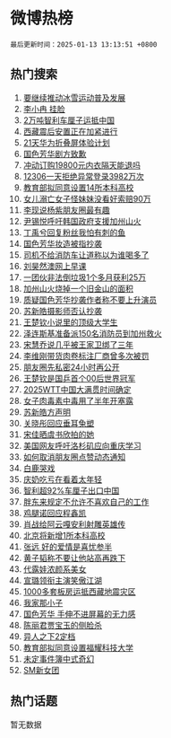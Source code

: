 # 微博热榜

`最后更新时间：2025-01-13 13:13:51 +0800`

## 热门搜索

1. [要继续推动冰雪运动普及发展](https://m.weibo.cn/search?containerid=100103type%3D1%26t%3D10%26q%3D%23%E8%A6%81%E7%BB%A7%E7%BB%AD%E6%8E%A8%E5%8A%A8%E5%86%B0%E9%9B%AA%E8%BF%90%E5%8A%A8%E6%99%AE%E5%8F%8A%E5%8F%91%E5%B1%95%23&stream_entry_id=51&isnewpage=1&extparam=seat%3D1%26cate%3D10103%26pos%3D0%26q%3D%2523%25E8%25A6%2581%25E7%25BB%25A7%25E7%25BB%25AD%25E6%258E%25A8%25E5%258A%25A8%25E5%2586%25B0%25E9%259B%25AA%25E8%25BF%2590%25E5%258A%25A8%25E6%2599%25AE%25E5%258F%258A%25E5%258F%2591%25E5%25B1%2595%2523%26filter_type%3Drealtimehot%26stream_entry_id%3D51%26c_type%3D51%26dgr%3D0%26display_time%3D1736745230%26pre_seqid%3D1736745230334063430114)
1. [李小冉 挂脸](https://m.weibo.cn/search?containerid=100103type%3D1%26t%3D10%26q%3D%E6%9D%8E%E5%B0%8F%E5%86%89+%E6%8C%82%E8%84%B8&stream_entry_id=31&isnewpage=1&extparam=seat%3D1%26lcate%3D5001%26filter_type%3Drealtimehot%26c_type%3D31%26dgr%3D0%26cate%3D5001%26band_rank%3D1%26pos%3D0%26stream_entry_id%3D31%26flag%3D1%26realpos%3D1%26q%3D%25E6%259D%258E%25E5%25B0%258F%25E5%2586%2589%2520%25E6%258C%2582%25E8%2584%25B8%26display_time%3D1736745230%26pre_seqid%3D1736745230334063430114)
1. [2万吨智利车厘子运抵中国](https://m.weibo.cn/search?containerid=100103type%3D1%26t%3D10%26q%3D%232%E4%B8%87%E5%90%A8%E6%99%BA%E5%88%A9%E8%BD%A6%E5%8E%98%E5%AD%90%E8%BF%90%E6%8A%B5%E4%B8%AD%E5%9B%BD%23&stream_entry_id=31&isnewpage=1&extparam=seat%3D1%26lcate%3D5001%26filter_type%3Drealtimehot%26c_type%3D31%26dgr%3D0%26cate%3D5001%26band_rank%3D2%26pos%3D1%26stream_entry_id%3D31%26flag%3D1%26realpos%3D2%26q%3D%25232%25E4%25B8%2587%25E5%2590%25A8%25E6%2599%25BA%25E5%2588%25A9%25E8%25BD%25A6%25E5%258E%2598%25E5%25AD%2590%25E8%25BF%2590%25E6%258A%25B5%25E4%25B8%25AD%25E5%259B%25BD%2523%26display_time%3D1736745230%26pre_seqid%3D1736745230334063430114)
1. [西藏震后安置正在加紧进行](https://m.weibo.cn/search?containerid=100103type%3D1%26t%3D10%26q%3D%23%E8%A5%BF%E8%97%8F%E9%9C%87%E5%90%8E%E5%AE%89%E7%BD%AE%E6%AD%A3%E5%9C%A8%E5%8A%A0%E7%B4%A7%E8%BF%9B%E8%A1%8C%23&stream_entry_id=31&isnewpage=1&extparam=seat%3D1%26lcate%3D5001%26filter_type%3Drealtimehot%26c_type%3D31%26dgr%3D0%26cate%3D5001%26band_rank%3D3%26pos%3D2%26stream_entry_id%3D31%26flag%3D0%26realpos%3D3%26q%3D%2523%25E8%25A5%25BF%25E8%2597%258F%25E9%259C%2587%25E5%2590%258E%25E5%25AE%2589%25E7%25BD%25AE%25E6%25AD%25A3%25E5%259C%25A8%25E5%258A%25A0%25E7%25B4%25A7%25E8%25BF%259B%25E8%25A1%258C%2523%26display_time%3D1736745230%26pre_seqid%3D1736745230334063430114)
1. [21天华为折叠屏体验计划](https://m.weibo.cn/search?containerid=100103type%3D1%26t%3D10%26q%3D%2321%E5%A4%A9%E5%8D%8E%E4%B8%BA%E6%8A%98%E5%8F%A0%E5%B1%8F%E4%BD%93%E9%AA%8C%E8%AE%A1%E5%88%92%23&stream_entry_id=31&isnewpage=1&extparam=seat%3D1%26lcate%3D5001%26filter_type%3Drealtimehot%26q%3D%252321%25E5%25A4%25A9%25E5%258D%258E%25E4%25B8%25BA%25E6%258A%2598%25E5%258F%25A0%25E5%25B1%258F%25E4%25BD%2593%25E9%25AA%258C%25E8%25AE%25A1%25E5%2588%2592%2523%26pos%3D3%26stream_entry_id%3D31%26adid%3D272336%26topic_ad%3D1%26c_type%3D31%26dgr%3D0%26band_rank%3D4%26is_ad_pos%3D1%26cate%3D5001%26display_time%3D1736745230%26pre_seqid%3D1736745230334063430114)
1. [国色芳华剧方致歉](https://m.weibo.cn/search?containerid=100103type%3D1%26t%3D10%26q%3D%23%E5%9B%BD%E8%89%B2%E8%8A%B3%E5%8D%8E%E5%89%A7%E6%96%B9%E8%87%B4%E6%AD%89%23&stream_entry_id=31&isnewpage=1&extparam=seat%3D1%26lcate%3D5001%26filter_type%3Drealtimehot%26c_type%3D31%26dgr%3D0%26cate%3D5001%26band_rank%3D4%26pos%3D4%26stream_entry_id%3D31%26flag%3D1%26realpos%3D4%26q%3D%2523%25E5%259B%25BD%25E8%2589%25B2%25E8%258A%25B3%25E5%258D%258E%25E5%2589%25A7%25E6%2596%25B9%25E8%2587%25B4%25E6%25AD%2589%2523%26display_time%3D1736745230%26pre_seqid%3D1736745230334063430114)
1. [冲动订购19800元内衣隔天能退吗](https://m.weibo.cn/search?containerid=100103type%3D1%26t%3D10%26q%3D%23%E5%86%B2%E5%8A%A8%E8%AE%A2%E8%B4%AD19800%E5%85%83%E5%86%85%E8%A1%A3%E9%9A%94%E5%A4%A9%E8%83%BD%E9%80%80%E5%90%97%23&stream_entry_id=31&isnewpage=1&extparam=seat%3D1%26lcate%3D5001%26filter_type%3Drealtimehot%26c_type%3D31%26dgr%3D0%26cate%3D5001%26band_rank%3D5%26pos%3D5%26stream_entry_id%3D31%26flag%3D1%26realpos%3D5%26q%3D%2523%25E5%2586%25B2%25E5%258A%25A8%25E8%25AE%25A2%25E8%25B4%25AD19800%25E5%2585%2583%25E5%2586%2585%25E8%25A1%25A3%25E9%259A%2594%25E5%25A4%25A9%25E8%2583%25BD%25E9%2580%2580%25E5%2590%2597%2523%26display_time%3D1736745230%26pre_seqid%3D1736745230334063430114)
1. [12306一天拒绝异常登录3982万次](https://m.weibo.cn/search?containerid=100103type%3D1%26t%3D10%26q%3D%2312306%E4%B8%80%E5%A4%A9%E6%8B%92%E7%BB%9D%E5%BC%82%E5%B8%B8%E7%99%BB%E5%BD%953982%E4%B8%87%E6%AC%A1%23&stream_entry_id=31&isnewpage=1&extparam=seat%3D1%26lcate%3D5001%26filter_type%3Drealtimehot%26c_type%3D31%26dgr%3D0%26cate%3D5001%26band_rank%3D6%26pos%3D6%26stream_entry_id%3D31%26flag%3D2%26realpos%3D6%26q%3D%252312306%25E4%25B8%2580%25E5%25A4%25A9%25E6%258B%2592%25E7%25BB%259D%25E5%25BC%2582%25E5%25B8%25B8%25E7%2599%25BB%25E5%25BD%25953982%25E4%25B8%2587%25E6%25AC%25A1%2523%26display_time%3D1736745230%26pre_seqid%3D1736745230334063430114)
1. [教育部拟同意设置14所本科高校](https://m.weibo.cn/search?containerid=100103type%3D1%26t%3D10%26q%3D%23%E6%95%99%E8%82%B2%E9%83%A8%E6%8B%9F%E5%90%8C%E6%84%8F%E8%AE%BE%E7%BD%AE14%E6%89%80%E6%9C%AC%E7%A7%91%E9%AB%98%E6%A0%A1%23&stream_entry_id=31&isnewpage=1&extparam=seat%3D1%26lcate%3D5001%26filter_type%3Drealtimehot%26c_type%3D31%26dgr%3D0%26cate%3D5001%26band_rank%3D7%26pos%3D7%26stream_entry_id%3D31%26flag%3D1%26realpos%3D7%26q%3D%2523%25E6%2595%2599%25E8%2582%25B2%25E9%2583%25A8%25E6%258B%259F%25E5%2590%258C%25E6%2584%258F%25E8%25AE%25BE%25E7%25BD%25AE14%25E6%2589%2580%25E6%259C%25AC%25E7%25A7%2591%25E9%25AB%2598%25E6%25A0%25A1%2523%26display_time%3D1736745230%26pre_seqid%3D1736745230334063430114)
1. [女儿溺亡女子怪妹妹没看好索赔90万](https://m.weibo.cn/search?containerid=100103type%3D1%26t%3D10%26q%3D%23%E5%A5%B3%E5%84%BF%E6%BA%BA%E4%BA%A1%E5%A5%B3%E5%AD%90%E6%80%AA%E5%A6%B9%E5%A6%B9%E6%B2%A1%E7%9C%8B%E5%A5%BD%E7%B4%A2%E8%B5%9490%E4%B8%87%23&stream_entry_id=31&isnewpage=1&extparam=seat%3D1%26lcate%3D5001%26filter_type%3Drealtimehot%26c_type%3D31%26dgr%3D0%26cate%3D5001%26band_rank%3D8%26pos%3D8%26stream_entry_id%3D31%26flag%3D2%26realpos%3D8%26q%3D%2523%25E5%25A5%25B3%25E5%2584%25BF%25E6%25BA%25BA%25E4%25BA%25A1%25E5%25A5%25B3%25E5%25AD%2590%25E6%2580%25AA%25E5%25A6%25B9%25E5%25A6%25B9%25E6%25B2%25A1%25E7%259C%258B%25E5%25A5%25BD%25E7%25B4%25A2%25E8%25B5%259490%25E4%25B8%2587%2523%26display_time%3D1736745230%26pre_seqid%3D1736745230334063430114)
1. [李现说杨紫朋友圈最有趣](https://m.weibo.cn/search?containerid=100103type%3D1%26t%3D10%26q%3D%23%E6%9D%8E%E7%8E%B0%E8%AF%B4%E6%9D%A8%E7%B4%AB%E6%9C%8B%E5%8F%8B%E5%9C%88%E6%9C%80%E6%9C%89%E8%B6%A3%23&stream_entry_id=31&isnewpage=1&extparam=seat%3D1%26lcate%3D5001%26filter_type%3Drealtimehot%26c_type%3D31%26dgr%3D0%26cate%3D5001%26band_rank%3D9%26pos%3D9%26stream_entry_id%3D31%26flag%3D1%26realpos%3D9%26q%3D%2523%25E6%259D%258E%25E7%258E%25B0%25E8%25AF%25B4%25E6%259D%25A8%25E7%25B4%25AB%25E6%259C%258B%25E5%258F%258B%25E5%259C%2588%25E6%259C%2580%25E6%259C%2589%25E8%25B6%25A3%2523%26display_time%3D1736745230%26pre_seqid%3D1736745230334063430114)
1. [尹锡悦呼吁韩国政府支援加州山火](https://m.weibo.cn/search?containerid=100103type%3D1%26t%3D10%26q%3D%23%E5%B0%B9%E9%94%A1%E6%82%A6%E5%91%BC%E5%90%81%E9%9F%A9%E5%9B%BD%E6%94%BF%E5%BA%9C%E6%94%AF%E6%8F%B4%E5%8A%A0%E5%B7%9E%E5%B1%B1%E7%81%AB%23&stream_entry_id=31&isnewpage=1&extparam=seat%3D1%26lcate%3D5001%26filter_type%3Drealtimehot%26c_type%3D31%26dgr%3D0%26cate%3D5001%26band_rank%3D10%26pos%3D10%26stream_entry_id%3D31%26flag%3D1%26realpos%3D10%26q%3D%2523%25E5%25B0%25B9%25E9%2594%25A1%25E6%2582%25A6%25E5%2591%25BC%25E5%2590%2581%25E9%259F%25A9%25E5%259B%25BD%25E6%2594%25BF%25E5%25BA%259C%25E6%2594%25AF%25E6%258F%25B4%25E5%258A%25A0%25E5%25B7%259E%25E5%25B1%25B1%25E7%2581%25AB%2523%26display_time%3D1736745230%26pre_seqid%3D1736745230334063430114)
1. [丁禹兮回复粉丝我怕有刺的鱼](https://m.weibo.cn/search?containerid=100103type%3D1%26t%3D10%26q%3D%23%E4%B8%81%E7%A6%B9%E5%85%AE%E5%9B%9E%E5%A4%8D%E7%B2%89%E4%B8%9D%E6%88%91%E6%80%95%E6%9C%89%E5%88%BA%E7%9A%84%E9%B1%BC%23&stream_entry_id=31&isnewpage=1&extparam=seat%3D1%26lcate%3D5001%26filter_type%3Drealtimehot%26c_type%3D31%26dgr%3D0%26cate%3D5001%26band_rank%3D11%26pos%3D11%26stream_entry_id%3D31%26flag%3D1%26realpos%3D11%26q%3D%2523%25E4%25B8%2581%25E7%25A6%25B9%25E5%2585%25AE%25E5%259B%259E%25E5%25A4%258D%25E7%25B2%2589%25E4%25B8%259D%25E6%2588%2591%25E6%2580%2595%25E6%259C%2589%25E5%2588%25BA%25E7%259A%2584%25E9%25B1%25BC%2523%26display_time%3D1736745230%26pre_seqid%3D1736745230334063430114)
1. [国色芳华妆造被指抄袭](https://m.weibo.cn/search?containerid=100103type%3D1%26t%3D10%26q%3D%23%E5%9B%BD%E8%89%B2%E8%8A%B3%E5%8D%8E%E5%A6%86%E9%80%A0%E8%A2%AB%E6%8C%87%E6%8A%84%E8%A2%AD%23&stream_entry_id=31&isnewpage=1&extparam=seat%3D1%26lcate%3D5001%26filter_type%3Drealtimehot%26c_type%3D31%26dgr%3D0%26cate%3D5001%26band_rank%3D12%26pos%3D12%26stream_entry_id%3D31%26flag%3D0%26realpos%3D12%26q%3D%2523%25E5%259B%25BD%25E8%2589%25B2%25E8%258A%25B3%25E5%258D%258E%25E5%25A6%2586%25E9%2580%25A0%25E8%25A2%25AB%25E6%258C%2587%25E6%258A%2584%25E8%25A2%25AD%2523%26display_time%3D1736745230%26pre_seqid%3D1736745230334063430114)
1. [司机不给消防车让道称以为谁喝多了](https://m.weibo.cn/search?containerid=100103type%3D1%26t%3D10%26q%3D%23%E5%8F%B8%E6%9C%BA%E4%B8%8D%E7%BB%99%E6%B6%88%E9%98%B2%E8%BD%A6%E8%AE%A9%E9%81%93%E7%A7%B0%E4%BB%A5%E4%B8%BA%E8%B0%81%E5%96%9D%E5%A4%9A%E4%BA%86%23&stream_entry_id=31&isnewpage=1&extparam=seat%3D1%26lcate%3D5001%26filter_type%3Drealtimehot%26c_type%3D31%26dgr%3D0%26cate%3D5001%26band_rank%3D13%26pos%3D13%26stream_entry_id%3D31%26flag%3D1%26realpos%3D13%26q%3D%2523%25E5%258F%25B8%25E6%259C%25BA%25E4%25B8%258D%25E7%25BB%2599%25E6%25B6%2588%25E9%2598%25B2%25E8%25BD%25A6%25E8%25AE%25A9%25E9%2581%2593%25E7%25A7%25B0%25E4%25BB%25A5%25E4%25B8%25BA%25E8%25B0%2581%25E5%2596%259D%25E5%25A4%259A%25E4%25BA%2586%2523%26display_time%3D1736745230%26pre_seqid%3D1736745230334063430114)
1. [刘昊然澳网上早课](https://m.weibo.cn/search?containerid=100103type%3D1%26t%3D10%26q%3D%23%E5%88%98%E6%98%8A%E7%84%B6%E6%BE%B3%E7%BD%91%E4%B8%8A%E6%97%A9%E8%AF%BE%23&stream_entry_id=31&isnewpage=1&extparam=seat%3D1%26lcate%3D5001%26filter_type%3Drealtimehot%26c_type%3D31%26dgr%3D0%26cate%3D5001%26band_rank%3D14%26pos%3D14%26stream_entry_id%3D31%26flag%3D1%26realpos%3D14%26q%3D%2523%25E5%2588%2598%25E6%2598%258A%25E7%2584%25B6%25E6%25BE%25B3%25E7%25BD%2591%25E4%25B8%258A%25E6%2597%25A9%25E8%25AF%25BE%2523%26display_time%3D1736745230%26pre_seqid%3D1736745230334063430114)
1. [一团伙非法倒垃圾1个多月获利25万](https://m.weibo.cn/search?containerid=100103type%3D1%26t%3D10%26q%3D%23%E4%B8%80%E5%9B%A2%E4%BC%99%E9%9D%9E%E6%B3%95%E5%80%92%E5%9E%83%E5%9C%BE1%E4%B8%AA%E5%A4%9A%E6%9C%88%E8%8E%B7%E5%88%A925%E4%B8%87%23&stream_entry_id=31&isnewpage=1&extparam=seat%3D1%26lcate%3D5001%26filter_type%3Drealtimehot%26c_type%3D31%26dgr%3D0%26cate%3D5001%26band_rank%3D15%26pos%3D15%26stream_entry_id%3D31%26flag%3D1%26realpos%3D15%26q%3D%2523%25E4%25B8%2580%25E5%259B%25A2%25E4%25BC%2599%25E9%259D%259E%25E6%25B3%2595%25E5%2580%2592%25E5%259E%2583%25E5%259C%25BE1%25E4%25B8%25AA%25E5%25A4%259A%25E6%259C%2588%25E8%258E%25B7%25E5%2588%25A925%25E4%25B8%2587%2523%26display_time%3D1736745230%26pre_seqid%3D1736745230334063430114)
1. [加州山火烧掉一个旧金山的面积](https://m.weibo.cn/search?containerid=100103type%3D1%26t%3D10%26q%3D%23%E5%8A%A0%E5%B7%9E%E5%B1%B1%E7%81%AB%E7%83%A7%E6%8E%89%E4%B8%80%E4%B8%AA%E6%97%A7%E9%87%91%E5%B1%B1%E7%9A%84%E9%9D%A2%E7%A7%AF%23&stream_entry_id=31&isnewpage=1&extparam=seat%3D1%26lcate%3D5001%26filter_type%3Drealtimehot%26c_type%3D31%26dgr%3D0%26cate%3D5001%26band_rank%3D16%26pos%3D16%26stream_entry_id%3D31%26flag%3D0%26realpos%3D16%26q%3D%2523%25E5%258A%25A0%25E5%25B7%259E%25E5%25B1%25B1%25E7%2581%25AB%25E7%2583%25A7%25E6%258E%2589%25E4%25B8%2580%25E4%25B8%25AA%25E6%2597%25A7%25E9%2587%2591%25E5%25B1%25B1%25E7%259A%2584%25E9%259D%25A2%25E7%25A7%25AF%2523%26display_time%3D1736745230%26pre_seqid%3D1736745230334063430114)
1. [质疑国色芳华抄袭作者称不要上升演员](https://m.weibo.cn/search?containerid=100103type%3D1%26t%3D10%26q%3D%23%E8%B4%A8%E7%96%91%E5%9B%BD%E8%89%B2%E8%8A%B3%E5%8D%8E%E6%8A%84%E8%A2%AD%E4%BD%9C%E8%80%85%E7%A7%B0%E4%B8%8D%E8%A6%81%E4%B8%8A%E5%8D%87%E6%BC%94%E5%91%98%23&stream_entry_id=31&isnewpage=1&extparam=seat%3D1%26lcate%3D5001%26filter_type%3Drealtimehot%26c_type%3D31%26dgr%3D0%26cate%3D5001%26band_rank%3D17%26pos%3D17%26stream_entry_id%3D31%26flag%3D1%26realpos%3D17%26q%3D%2523%25E8%25B4%25A8%25E7%2596%2591%25E5%259B%25BD%25E8%2589%25B2%25E8%258A%25B3%25E5%258D%258E%25E6%258A%2584%25E8%25A2%25AD%25E4%25BD%259C%25E8%2580%2585%25E7%25A7%25B0%25E4%25B8%258D%25E8%25A6%2581%25E4%25B8%258A%25E5%258D%2587%25E6%25BC%2594%25E5%2591%2598%2523%26display_time%3D1736745230%26pre_seqid%3D1736745230334063430114)
1. [苏新皓摄影师否认抄袭](https://m.weibo.cn/search?containerid=100103type%3D1%26t%3D10%26q%3D%23%E8%8B%8F%E6%96%B0%E7%9A%93%E6%91%84%E5%BD%B1%E5%B8%88%E5%90%A6%E8%AE%A4%E6%8A%84%E8%A2%AD%23&stream_entry_id=31&isnewpage=1&extparam=seat%3D1%26lcate%3D5001%26filter_type%3Drealtimehot%26c_type%3D31%26dgr%3D0%26cate%3D5001%26band_rank%3D18%26pos%3D18%26stream_entry_id%3D31%26flag%3D1%26realpos%3D18%26q%3D%2523%25E8%258B%258F%25E6%2596%25B0%25E7%259A%2593%25E6%2591%2584%25E5%25BD%25B1%25E5%25B8%2588%25E5%2590%25A6%25E8%25AE%25A4%25E6%258A%2584%25E8%25A2%25AD%2523%26display_time%3D1736745230%26pre_seqid%3D1736745230334063430114)
1. [王楚钦小说里的顶级大学生](https://m.weibo.cn/search?containerid=100103type%3D1%26t%3D10%26q%3D%23%E7%8E%8B%E6%A5%9A%E9%92%A6%E5%B0%8F%E8%AF%B4%E9%87%8C%E7%9A%84%E9%A1%B6%E7%BA%A7%E5%A4%A7%E5%AD%A6%E7%94%9F%23&stream_entry_id=31&isnewpage=1&extparam=seat%3D1%26lcate%3D5001%26filter_type%3Drealtimehot%26c_type%3D31%26dgr%3D0%26cate%3D5001%26band_rank%3D19%26pos%3D19%26stream_entry_id%3D31%26flag%3D1%26realpos%3D19%26q%3D%2523%25E7%258E%258B%25E6%25A5%259A%25E9%2592%25A6%25E5%25B0%258F%25E8%25AF%25B4%25E9%2587%258C%25E7%259A%2584%25E9%25A1%25B6%25E7%25BA%25A7%25E5%25A4%25A7%25E5%25AD%25A6%25E7%2594%259F%2523%26display_time%3D1736745230%26pre_seqid%3D1736745230334063430114)
1. [泽连斯基准备派150名消防员到加州救火](https://m.weibo.cn/search?containerid=100103type%3D1%26t%3D10%26q%3D%23%E6%B3%BD%E8%BF%9E%E6%96%AF%E5%9F%BA%E5%87%86%E5%A4%87%E6%B4%BE150%E5%90%8D%E6%B6%88%E9%98%B2%E5%91%98%E5%88%B0%E5%8A%A0%E5%B7%9E%E6%95%91%E7%81%AB%23&stream_entry_id=31&isnewpage=1&extparam=seat%3D1%26lcate%3D5001%26filter_type%3Drealtimehot%26c_type%3D31%26dgr%3D0%26cate%3D5001%26band_rank%3D20%26pos%3D20%26stream_entry_id%3D31%26flag%3D1%26realpos%3D20%26q%3D%2523%25E6%25B3%25BD%25E8%25BF%259E%25E6%2596%25AF%25E5%259F%25BA%25E5%2587%2586%25E5%25A4%2587%25E6%25B4%25BE150%25E5%2590%258D%25E6%25B6%2588%25E9%2598%25B2%25E5%2591%2598%25E5%2588%25B0%25E5%258A%25A0%25E5%25B7%259E%25E6%2595%2591%25E7%2581%25AB%2523%26display_time%3D1736745230%26pre_seqid%3D1736745230334063430114)
1. [宋慧乔说几乎被王家卫绑了三年](https://m.weibo.cn/search?containerid=100103type%3D1%26t%3D10%26q%3D%23%E5%AE%8B%E6%85%A7%E4%B9%94%E8%AF%B4%E5%87%A0%E4%B9%8E%E8%A2%AB%E7%8E%8B%E5%AE%B6%E5%8D%AB%E7%BB%91%E4%BA%86%E4%B8%89%E5%B9%B4%23&stream_entry_id=31&isnewpage=1&extparam=seat%3D1%26lcate%3D5001%26filter_type%3Drealtimehot%26c_type%3D31%26dgr%3D0%26cate%3D5001%26band_rank%3D21%26pos%3D21%26stream_entry_id%3D31%26flag%3D2%26realpos%3D21%26q%3D%2523%25E5%25AE%258B%25E6%2585%25A7%25E4%25B9%2594%25E8%25AF%25B4%25E5%2587%25A0%25E4%25B9%258E%25E8%25A2%25AB%25E7%258E%258B%25E5%25AE%25B6%25E5%258D%25AB%25E7%25BB%2591%25E4%25BA%2586%25E4%25B8%2589%25E5%25B9%25B4%2523%26display_time%3D1736745230%26pre_seqid%3D1736745230334063430114)
1. [李维刚带货肉卷标注厂商曾多次被罚](https://m.weibo.cn/search?containerid=100103type%3D1%26t%3D10%26q%3D%23%E6%9D%8E%E7%BB%B4%E5%88%9A%E5%B8%A6%E8%B4%A7%E8%82%89%E5%8D%B7%E6%A0%87%E6%B3%A8%E5%8E%82%E5%95%86%E6%9B%BE%E5%A4%9A%E6%AC%A1%E8%A2%AB%E7%BD%9A%23&stream_entry_id=31&isnewpage=1&extparam=seat%3D1%26lcate%3D5001%26filter_type%3Drealtimehot%26c_type%3D31%26dgr%3D0%26cate%3D5001%26band_rank%3D22%26pos%3D22%26stream_entry_id%3D31%26flag%3D1%26realpos%3D22%26q%3D%2523%25E6%259D%258E%25E7%25BB%25B4%25E5%2588%259A%25E5%25B8%25A6%25E8%25B4%25A7%25E8%2582%2589%25E5%258D%25B7%25E6%25A0%2587%25E6%25B3%25A8%25E5%258E%2582%25E5%2595%2586%25E6%259B%25BE%25E5%25A4%259A%25E6%25AC%25A1%25E8%25A2%25AB%25E7%25BD%259A%2523%26display_time%3D1736745230%26pre_seqid%3D1736745230334063430114)
1. [朋友圈先私密24小时再公开](https://m.weibo.cn/search?containerid=100103type%3D1%26t%3D10%26q%3D%23%E6%9C%8B%E5%8F%8B%E5%9C%88%E5%85%88%E7%A7%81%E5%AF%8624%E5%B0%8F%E6%97%B6%E5%86%8D%E5%85%AC%E5%BC%80%23&stream_entry_id=31&isnewpage=1&extparam=seat%3D1%26lcate%3D5001%26filter_type%3Drealtimehot%26c_type%3D31%26dgr%3D0%26cate%3D5001%26band_rank%3D23%26pos%3D23%26stream_entry_id%3D31%26flag%3D2%26realpos%3D23%26q%3D%2523%25E6%259C%258B%25E5%258F%258B%25E5%259C%2588%25E5%2585%2588%25E7%25A7%2581%25E5%25AF%258624%25E5%25B0%258F%25E6%2597%25B6%25E5%2586%258D%25E5%2585%25AC%25E5%25BC%2580%2523%26display_time%3D1736745230%26pre_seqid%3D1736745230334063430114)
1. [王楚钦是国乒首个00后世界冠军](https://m.weibo.cn/search?containerid=100103type%3D1%26t%3D10%26q%3D%23%E7%8E%8B%E6%A5%9A%E9%92%A6%E6%98%AF%E5%9B%BD%E4%B9%92%E9%A6%96%E4%B8%AA00%E5%90%8E%E4%B8%96%E7%95%8C%E5%86%A0%E5%86%9B%23&stream_entry_id=31&isnewpage=1&extparam=seat%3D1%26lcate%3D5001%26filter_type%3Drealtimehot%26c_type%3D31%26dgr%3D0%26cate%3D5001%26band_rank%3D24%26pos%3D24%26stream_entry_id%3D31%26flag%3D0%26realpos%3D24%26q%3D%2523%25E7%258E%258B%25E6%25A5%259A%25E9%2592%25A6%25E6%2598%25AF%25E5%259B%25BD%25E4%25B9%2592%25E9%25A6%2596%25E4%25B8%25AA00%25E5%2590%258E%25E4%25B8%2596%25E7%2595%258C%25E5%2586%25A0%25E5%2586%259B%2523%26display_time%3D1736745230%26pre_seqid%3D1736745230334063430114)
1. [2025WTT中国大满贯时间确定](https://m.weibo.cn/search?containerid=100103type%3D1%26t%3D10%26q%3D%232025WTT%E4%B8%AD%E5%9B%BD%E5%A4%A7%E6%BB%A1%E8%B4%AF%E6%97%B6%E9%97%B4%E7%A1%AE%E5%AE%9A%23&stream_entry_id=31&isnewpage=1&extparam=seat%3D1%26lcate%3D5001%26filter_type%3Drealtimehot%26c_type%3D31%26dgr%3D0%26cate%3D5001%26band_rank%3D25%26pos%3D25%26stream_entry_id%3D31%26flag%3D0%26realpos%3D25%26q%3D%25232025WTT%25E4%25B8%25AD%25E5%259B%25BD%25E5%25A4%25A7%25E6%25BB%25A1%25E8%25B4%25AF%25E6%2597%25B6%25E9%2597%25B4%25E7%25A1%25AE%25E5%25AE%259A%2523%26display_time%3D1736745230%26pre_seqid%3D1736745230334063430114)
1. [女子肉毒素中毒用了半年开塞露](https://m.weibo.cn/search?containerid=100103type%3D1%26t%3D10%26q%3D%23%E5%A5%B3%E5%AD%90%E8%82%89%E6%AF%92%E7%B4%A0%E4%B8%AD%E6%AF%92%E7%94%A8%E4%BA%86%E5%8D%8A%E5%B9%B4%E5%BC%80%E5%A1%9E%E9%9C%B2%23&stream_entry_id=31&isnewpage=1&extparam=seat%3D1%26lcate%3D5001%26filter_type%3Drealtimehot%26c_type%3D31%26dgr%3D0%26cate%3D5001%26band_rank%3D26%26pos%3D26%26stream_entry_id%3D31%26flag%3D0%26realpos%3D26%26q%3D%2523%25E5%25A5%25B3%25E5%25AD%2590%25E8%2582%2589%25E6%25AF%2592%25E7%25B4%25A0%25E4%25B8%25AD%25E6%25AF%2592%25E7%2594%25A8%25E4%25BA%2586%25E5%258D%258A%25E5%25B9%25B4%25E5%25BC%2580%25E5%25A1%259E%25E9%259C%25B2%2523%26display_time%3D1736745230%26pre_seqid%3D1736745230334063430114)
1. [苏新皓方声明](https://m.weibo.cn/search?containerid=100103type%3D1%26t%3D10%26q%3D%23%E8%8B%8F%E6%96%B0%E7%9A%93%E6%96%B9%E5%A3%B0%E6%98%8E%23&stream_entry_id=31&isnewpage=1&extparam=seat%3D1%26lcate%3D5001%26filter_type%3Drealtimehot%26c_type%3D31%26dgr%3D0%26cate%3D5001%26band_rank%3D27%26pos%3D27%26stream_entry_id%3D31%26flag%3D0%26realpos%3D27%26q%3D%2523%25E8%258B%258F%25E6%2596%25B0%25E7%259A%2593%25E6%2596%25B9%25E5%25A3%25B0%25E6%2598%258E%2523%26display_time%3D1736745230%26pre_seqid%3D1736745230334063430114)
1. [关晓彤回应垂耳兔塑](https://m.weibo.cn/search?containerid=100103type%3D1%26t%3D10%26q%3D%23%E5%85%B3%E6%99%93%E5%BD%A4%E5%9B%9E%E5%BA%94%E5%9E%82%E8%80%B3%E5%85%94%E5%A1%91%23&stream_entry_id=31&isnewpage=1&extparam=seat%3D1%26lcate%3D5001%26filter_type%3Drealtimehot%26c_type%3D31%26dgr%3D0%26cate%3D5001%26band_rank%3D28%26pos%3D28%26stream_entry_id%3D31%26flag%3D1%26realpos%3D28%26q%3D%2523%25E5%2585%25B3%25E6%2599%2593%25E5%25BD%25A4%25E5%259B%259E%25E5%25BA%2594%25E5%259E%2582%25E8%2580%25B3%25E5%2585%2594%25E5%25A1%2591%2523%26display_time%3D1736745230%26pre_seqid%3D1736745230334063430114)
1. [宋佳晒虞书欣拍的她](https://m.weibo.cn/search?containerid=100103type%3D1%26t%3D10%26q%3D%23%E5%AE%8B%E4%BD%B3%E6%99%92%E8%99%9E%E4%B9%A6%E6%AC%A3%E6%8B%8D%E7%9A%84%E5%A5%B9%23&stream_entry_id=31&isnewpage=1&extparam=seat%3D1%26lcate%3D5001%26filter_type%3Drealtimehot%26c_type%3D31%26dgr%3D0%26cate%3D5001%26band_rank%3D29%26pos%3D29%26stream_entry_id%3D31%26flag%3D0%26realpos%3D29%26q%3D%2523%25E5%25AE%258B%25E4%25BD%25B3%25E6%2599%2592%25E8%2599%259E%25E4%25B9%25A6%25E6%25AC%25A3%25E6%258B%258D%25E7%259A%2584%25E5%25A5%25B9%2523%26display_time%3D1736745230%26pre_seqid%3D1736745230334063430114)
1. [美国网友呼吁洛杉矶应向重庆学习](https://m.weibo.cn/search?containerid=100103type%3D1%26t%3D10%26q%3D%23%E7%BE%8E%E5%9B%BD%E7%BD%91%E5%8F%8B%E5%91%BC%E5%90%81%E6%B4%9B%E6%9D%89%E7%9F%B6%E5%BA%94%E5%90%91%E9%87%8D%E5%BA%86%E5%AD%A6%E4%B9%A0%23&stream_entry_id=31&isnewpage=1&extparam=seat%3D1%26lcate%3D5001%26filter_type%3Drealtimehot%26c_type%3D31%26dgr%3D0%26cate%3D5001%26band_rank%3D30%26pos%3D30%26stream_entry_id%3D31%26flag%3D1%26realpos%3D30%26q%3D%2523%25E7%25BE%258E%25E5%259B%25BD%25E7%25BD%2591%25E5%258F%258B%25E5%2591%25BC%25E5%2590%2581%25E6%25B4%259B%25E6%259D%2589%25E7%259F%25B6%25E5%25BA%2594%25E5%2590%2591%25E9%2587%258D%25E5%25BA%2586%25E5%25AD%25A6%25E4%25B9%25A0%2523%26display_time%3D1736745230%26pre_seqid%3D1736745230334063430114)
1. [如何取消朋友圈点赞动态通知](https://m.weibo.cn/search?containerid=100103type%3D1%26t%3D10%26q%3D%23%E5%A6%82%E4%BD%95%E5%8F%96%E6%B6%88%E6%9C%8B%E5%8F%8B%E5%9C%88%E7%82%B9%E8%B5%9E%E5%8A%A8%E6%80%81%E9%80%9A%E7%9F%A5%23&stream_entry_id=31&isnewpage=1&extparam=seat%3D1%26lcate%3D5001%26filter_type%3Drealtimehot%26c_type%3D31%26dgr%3D0%26cate%3D5001%26band_rank%3D31%26pos%3D31%26stream_entry_id%3D31%26flag%3D0%26realpos%3D31%26q%3D%2523%25E5%25A6%2582%25E4%25BD%2595%25E5%258F%2596%25E6%25B6%2588%25E6%259C%258B%25E5%258F%258B%25E5%259C%2588%25E7%2582%25B9%25E8%25B5%259E%25E5%258A%25A8%25E6%2580%2581%25E9%2580%259A%25E7%259F%25A5%2523%26display_time%3D1736745230%26pre_seqid%3D1736745230334063430114)
1. [白鹿哭戏](https://m.weibo.cn/search?containerid=100103type%3D1%26t%3D10%26q%3D%E7%99%BD%E9%B9%BF%E5%93%AD%E6%88%8F&stream_entry_id=31&isnewpage=1&extparam=seat%3D1%26lcate%3D5001%26filter_type%3Drealtimehot%26c_type%3D31%26dgr%3D0%26cate%3D5001%26band_rank%3D32%26pos%3D32%26stream_entry_id%3D31%26flag%3D1%26realpos%3D32%26q%3D%25E7%2599%25BD%25E9%25B9%25BF%25E5%2593%25AD%25E6%2588%258F%26display_time%3D1736745230%26pre_seqid%3D1736745230334063430114)
1. [庆奶吃亏在看着太年轻](https://m.weibo.cn/search?containerid=100103type%3D1%26t%3D10%26q%3D%E5%BA%86%E5%A5%B6%E5%90%83%E4%BA%8F%E5%9C%A8%E7%9C%8B%E7%9D%80%E5%A4%AA%E5%B9%B4%E8%BD%BB&stream_entry_id=31&isnewpage=1&extparam=seat%3D1%26lcate%3D5001%26filter_type%3Drealtimehot%26c_type%3D31%26dgr%3D0%26cate%3D5001%26band_rank%3D33%26pos%3D33%26stream_entry_id%3D31%26flag%3D1%26realpos%3D33%26q%3D%25E5%25BA%2586%25E5%25A5%25B6%25E5%2590%2583%25E4%25BA%258F%25E5%259C%25A8%25E7%259C%258B%25E7%259D%2580%25E5%25A4%25AA%25E5%25B9%25B4%25E8%25BD%25BB%26display_time%3D1736745230%26pre_seqid%3D1736745230334063430114)
1. [智利超92%车厘子出口中国](https://m.weibo.cn/search?containerid=100103type%3D1%26t%3D10%26q%3D%23%E6%99%BA%E5%88%A9%E8%B6%8592%25%E8%BD%A6%E5%8E%98%E5%AD%90%E5%87%BA%E5%8F%A3%E4%B8%AD%E5%9B%BD%23&stream_entry_id=31&isnewpage=1&extparam=seat%3D1%26lcate%3D5001%26filter_type%3Drealtimehot%26c_type%3D31%26dgr%3D0%26cate%3D5001%26band_rank%3D34%26pos%3D34%26stream_entry_id%3D31%26flag%3D1%26realpos%3D34%26q%3D%2523%25E6%2599%25BA%25E5%2588%25A9%25E8%25B6%258592%2525%25E8%25BD%25A6%25E5%258E%2598%25E5%25AD%2590%25E5%2587%25BA%25E5%258F%25A3%25E4%25B8%25AD%25E5%259B%25BD%2523%26display_time%3D1736745230%26pre_seqid%3D1736745230334063430114)
1. [胖东来规定不允许不喜欢自己的工作](https://m.weibo.cn/search?containerid=100103type%3D1%26t%3D10%26q%3D%23%E8%83%96%E4%B8%9C%E6%9D%A5%E8%A7%84%E5%AE%9A%E4%B8%8D%E5%85%81%E8%AE%B8%E4%B8%8D%E5%96%9C%E6%AC%A2%E8%87%AA%E5%B7%B1%E7%9A%84%E5%B7%A5%E4%BD%9C%23&stream_entry_id=31&isnewpage=1&extparam=seat%3D1%26lcate%3D5001%26filter_type%3Drealtimehot%26c_type%3D31%26dgr%3D0%26cate%3D5001%26band_rank%3D35%26pos%3D35%26stream_entry_id%3D31%26flag%3D1%26realpos%3D35%26q%3D%2523%25E8%2583%2596%25E4%25B8%259C%25E6%259D%25A5%25E8%25A7%2584%25E5%25AE%259A%25E4%25B8%258D%25E5%2585%2581%25E8%25AE%25B8%25E4%25B8%258D%25E5%2596%259C%25E6%25AC%25A2%25E8%2587%25AA%25E5%25B7%25B1%25E7%259A%2584%25E5%25B7%25A5%25E4%25BD%259C%2523%26display_time%3D1736745230%26pre_seqid%3D1736745230334063430114)
1. [鸡腿诺回应程鑫凯](https://m.weibo.cn/search?containerid=100103type%3D1%26t%3D10%26q%3D%23%E9%B8%A1%E8%85%BF%E8%AF%BA%E5%9B%9E%E5%BA%94%E7%A8%8B%E9%91%AB%E5%87%AF%23&stream_entry_id=31&isnewpage=1&extparam=seat%3D1%26lcate%3D5001%26filter_type%3Drealtimehot%26c_type%3D31%26dgr%3D0%26cate%3D5001%26band_rank%3D36%26pos%3D36%26stream_entry_id%3D31%26flag%3D0%26realpos%3D36%26q%3D%2523%25E9%25B8%25A1%25E8%2585%25BF%25E8%25AF%25BA%25E5%259B%259E%25E5%25BA%2594%25E7%25A8%258B%25E9%2591%25AB%25E5%2587%25AF%2523%26display_time%3D1736745230%26pre_seqid%3D1736745230334063430114)
1. [肖战给阿云嘎安利射雕英雄传](https://m.weibo.cn/search?containerid=100103type%3D1%26t%3D10%26q%3D%23%E8%82%96%E6%88%98%E7%BB%99%E9%98%BF%E4%BA%91%E5%98%8E%E5%AE%89%E5%88%A9%E5%B0%84%E9%9B%95%E8%8B%B1%E9%9B%84%E4%BC%A0%23&stream_entry_id=31&isnewpage=1&extparam=seat%3D1%26lcate%3D5001%26filter_type%3Drealtimehot%26c_type%3D31%26dgr%3D0%26cate%3D5001%26band_rank%3D37%26pos%3D37%26stream_entry_id%3D31%26flag%3D0%26realpos%3D37%26q%3D%2523%25E8%2582%2596%25E6%2588%2598%25E7%25BB%2599%25E9%2598%25BF%25E4%25BA%2591%25E5%2598%258E%25E5%25AE%2589%25E5%2588%25A9%25E5%25B0%2584%25E9%259B%2595%25E8%258B%25B1%25E9%259B%2584%25E4%25BC%25A0%2523%26display_time%3D1736745230%26pre_seqid%3D1736745230334063430114)
1. [北京将新增1所本科高校](https://m.weibo.cn/search?containerid=100103type%3D1%26t%3D10%26q%3D%23%E5%8C%97%E4%BA%AC%E5%B0%86%E6%96%B0%E5%A2%9E1%E6%89%80%E6%9C%AC%E7%A7%91%E9%AB%98%E6%A0%A1%23&stream_entry_id=31&isnewpage=1&extparam=seat%3D1%26lcate%3D5001%26filter_type%3Drealtimehot%26c_type%3D31%26dgr%3D0%26cate%3D5001%26band_rank%3D38%26pos%3D38%26stream_entry_id%3D31%26flag%3D1%26realpos%3D38%26q%3D%2523%25E5%258C%2597%25E4%25BA%25AC%25E5%25B0%2586%25E6%2596%25B0%25E5%25A2%259E1%25E6%2589%2580%25E6%259C%25AC%25E7%25A7%2591%25E9%25AB%2598%25E6%25A0%25A1%2523%26display_time%3D1736745230%26pre_seqid%3D1736745230334063430114)
1. [张远 好的爱情是喜忧参半](https://m.weibo.cn/search?containerid=100103type%3D1%26t%3D10%26q%3D%E5%BC%A0%E8%BF%9C+%E5%A5%BD%E7%9A%84%E7%88%B1%E6%83%85%E6%98%AF%E5%96%9C%E5%BF%A7%E5%8F%82%E5%8D%8A&stream_entry_id=31&isnewpage=1&extparam=seat%3D1%26lcate%3D5001%26filter_type%3Drealtimehot%26c_type%3D31%26dgr%3D0%26cate%3D5001%26band_rank%3D39%26pos%3D39%26stream_entry_id%3D31%26flag%3D1%26realpos%3D39%26q%3D%25E5%25BC%25A0%25E8%25BF%259C%2520%25E5%25A5%25BD%25E7%259A%2584%25E7%2588%25B1%25E6%2583%2585%25E6%2598%25AF%25E5%2596%259C%25E5%25BF%25A7%25E5%258F%2582%25E5%258D%258A%26display_time%3D1736745230%26pre_seqid%3D1736745230334063430114)
1. [黄子韬称不要让他站高再跌下](https://m.weibo.cn/search?containerid=100103type%3D1%26t%3D10%26q%3D%23%E9%BB%84%E5%AD%90%E9%9F%AC%E7%A7%B0%E4%B8%8D%E8%A6%81%E8%AE%A9%E4%BB%96%E7%AB%99%E9%AB%98%E5%86%8D%E8%B7%8C%E4%B8%8B%23&stream_entry_id=31&isnewpage=1&extparam=seat%3D1%26lcate%3D5001%26filter_type%3Drealtimehot%26c_type%3D31%26dgr%3D0%26cate%3D5001%26band_rank%3D40%26pos%3D40%26stream_entry_id%3D31%26flag%3D0%26realpos%3D40%26q%3D%2523%25E9%25BB%2584%25E5%25AD%2590%25E9%259F%25AC%25E7%25A7%25B0%25E4%25B8%258D%25E8%25A6%2581%25E8%25AE%25A9%25E4%25BB%2596%25E7%25AB%2599%25E9%25AB%2598%25E5%2586%258D%25E8%25B7%258C%25E4%25B8%258B%2523%26display_time%3D1736745230%26pre_seqid%3D1736745230334063430114)
1. [代露娃浓颜系美女](https://m.weibo.cn/search?containerid=100103type%3D1%26t%3D10%26q%3D%23%E4%BB%A3%E9%9C%B2%E5%A8%83%E6%B5%93%E9%A2%9C%E7%B3%BB%E7%BE%8E%E5%A5%B3%23&stream_entry_id=31&isnewpage=1&extparam=seat%3D1%26lcate%3D5001%26filter_type%3Drealtimehot%26c_type%3D31%26dgr%3D0%26cate%3D5001%26band_rank%3D41%26pos%3D41%26stream_entry_id%3D31%26flag%3D1%26realpos%3D41%26q%3D%2523%25E4%25BB%25A3%25E9%259C%25B2%25E5%25A8%2583%25E6%25B5%2593%25E9%25A2%259C%25E7%25B3%25BB%25E7%25BE%258E%25E5%25A5%25B3%2523%26display_time%3D1736745230%26pre_seqid%3D1736745230334063430114)
1. [宣璐领衔主演笑傲江湖](https://m.weibo.cn/search?containerid=100103type%3D1%26t%3D10%26q%3D%23%E5%AE%A3%E7%92%90%E9%A2%86%E8%A1%94%E4%B8%BB%E6%BC%94%E7%AC%91%E5%82%B2%E6%B1%9F%E6%B9%96%23&stream_entry_id=31&isnewpage=1&extparam=seat%3D1%26lcate%3D5001%26filter_type%3Drealtimehot%26c_type%3D31%26dgr%3D0%26cate%3D5001%26band_rank%3D42%26pos%3D42%26stream_entry_id%3D31%26flag%3D0%26realpos%3D42%26q%3D%2523%25E5%25AE%25A3%25E7%2592%2590%25E9%25A2%2586%25E8%25A1%2594%25E4%25B8%25BB%25E6%25BC%2594%25E7%25AC%2591%25E5%2582%25B2%25E6%25B1%259F%25E6%25B9%2596%2523%26display_time%3D1736745230%26pre_seqid%3D1736745230334063430114)
1. [1000多套板房运抵西藏地震灾区](https://m.weibo.cn/search?containerid=100103type%3D1%26t%3D10%26q%3D%231000%E5%A4%9A%E5%A5%97%E6%9D%BF%E6%88%BF%E8%BF%90%E6%8A%B5%E8%A5%BF%E8%97%8F%E5%9C%B0%E9%9C%87%E7%81%BE%E5%8C%BA%23&stream_entry_id=31&isnewpage=1&extparam=seat%3D1%26lcate%3D5001%26filter_type%3Drealtimehot%26c_type%3D31%26dgr%3D0%26cate%3D5001%26band_rank%3D43%26pos%3D43%26stream_entry_id%3D31%26flag%3D1%26realpos%3D43%26q%3D%25231000%25E5%25A4%259A%25E5%25A5%2597%25E6%259D%25BF%25E6%2588%25BF%25E8%25BF%2590%25E6%258A%25B5%25E8%25A5%25BF%25E8%2597%258F%25E5%259C%25B0%25E9%259C%2587%25E7%2581%25BE%25E5%258C%25BA%2523%26display_time%3D1736745230%26pre_seqid%3D1736745230334063430114)
1. [我家那小子](https://m.weibo.cn/search?containerid=100103type%3D1%26t%3D10%26q%3D%E6%88%91%E5%AE%B6%E9%82%A3%E5%B0%8F%E5%AD%90&stream_entry_id=31&isnewpage=1&extparam=seat%3D1%26lcate%3D5001%26filter_type%3Drealtimehot%26c_type%3D31%26dgr%3D0%26cate%3D5001%26band_rank%3D44%26pos%3D44%26stream_entry_id%3D31%26flag%3D1%26realpos%3D44%26q%3D%25E6%2588%2591%25E5%25AE%25B6%25E9%2582%25A3%25E5%25B0%258F%25E5%25AD%2590%26display_time%3D1736745230%26pre_seqid%3D1736745230334063430114)
1. [国色芳华 手伸不进屏幕的无力感](https://m.weibo.cn/search?containerid=100103type%3D1%26t%3D10%26q%3D%E5%9B%BD%E8%89%B2%E8%8A%B3%E5%8D%8E+%E6%89%8B%E4%BC%B8%E4%B8%8D%E8%BF%9B%E5%B1%8F%E5%B9%95%E7%9A%84%E6%97%A0%E5%8A%9B%E6%84%9F&stream_entry_id=31&isnewpage=1&extparam=seat%3D1%26lcate%3D5001%26filter_type%3Drealtimehot%26c_type%3D31%26dgr%3D0%26cate%3D5001%26band_rank%3D45%26pos%3D45%26stream_entry_id%3D31%26flag%3D1%26realpos%3D45%26q%3D%25E5%259B%25BD%25E8%2589%25B2%25E8%258A%25B3%25E5%258D%258E%2520%25E6%2589%258B%25E4%25BC%25B8%25E4%25B8%258D%25E8%25BF%259B%25E5%25B1%258F%25E5%25B9%2595%25E7%259A%2584%25E6%2597%25A0%25E5%258A%259B%25E6%2584%259F%26display_time%3D1736745230%26pre_seqid%3D1736745230334063430114)
1. [陈丽君贾宝玉的侧脸杀](https://m.weibo.cn/search?containerid=100103type%3D1%26t%3D10%26q%3D%23%E9%99%88%E4%B8%BD%E5%90%9B%E8%B4%BE%E5%AE%9D%E7%8E%89%E7%9A%84%E4%BE%A7%E8%84%B8%E6%9D%80%23&stream_entry_id=31&isnewpage=1&extparam=seat%3D1%26lcate%3D5001%26filter_type%3Drealtimehot%26c_type%3D31%26dgr%3D0%26cate%3D5001%26band_rank%3D46%26pos%3D46%26stream_entry_id%3D31%26flag%3D0%26realpos%3D46%26q%3D%2523%25E9%2599%2588%25E4%25B8%25BD%25E5%2590%259B%25E8%25B4%25BE%25E5%25AE%259D%25E7%258E%2589%25E7%259A%2584%25E4%25BE%25A7%25E8%2584%25B8%25E6%259D%2580%2523%26display_time%3D1736745230%26pre_seqid%3D1736745230334063430114)
1. [异人之下2定档](https://m.weibo.cn/search?containerid=100103type%3D1%26t%3D10%26q%3D%23%E5%BC%82%E4%BA%BA%E4%B9%8B%E4%B8%8B2%E5%AE%9A%E6%A1%A3%23&stream_entry_id=31&isnewpage=1&extparam=seat%3D1%26lcate%3D5001%26filter_type%3Drealtimehot%26c_type%3D31%26dgr%3D0%26cate%3D5001%26band_rank%3D47%26pos%3D47%26stream_entry_id%3D31%26flag%3D0%26realpos%3D47%26q%3D%2523%25E5%25BC%2582%25E4%25BA%25BA%25E4%25B9%258B%25E4%25B8%258B2%25E5%25AE%259A%25E6%25A1%25A3%2523%26display_time%3D1736745230%26pre_seqid%3D1736745230334063430114)
1. [教育部拟同意设置福耀科技大学](https://m.weibo.cn/search?containerid=100103type%3D1%26t%3D10%26q%3D%23%E6%95%99%E8%82%B2%E9%83%A8%E6%8B%9F%E5%90%8C%E6%84%8F%E8%AE%BE%E7%BD%AE%E7%A6%8F%E8%80%80%E7%A7%91%E6%8A%80%E5%A4%A7%E5%AD%A6%23&stream_entry_id=31&isnewpage=1&extparam=seat%3D1%26lcate%3D5001%26filter_type%3Drealtimehot%26c_type%3D31%26dgr%3D0%26cate%3D5001%26band_rank%3D48%26pos%3D48%26stream_entry_id%3D31%26flag%3D1%26realpos%3D48%26q%3D%2523%25E6%2595%2599%25E8%2582%25B2%25E9%2583%25A8%25E6%258B%259F%25E5%2590%258C%25E6%2584%258F%25E8%25AE%25BE%25E7%25BD%25AE%25E7%25A6%258F%25E8%2580%2580%25E7%25A7%2591%25E6%258A%2580%25E5%25A4%25A7%25E5%25AD%25A6%2523%26display_time%3D1736745230%26pre_seqid%3D1736745230334063430114)
1. [未定事件簿中式奇幻](https://m.weibo.cn/search?containerid=100103type%3D1%26t%3D10%26q%3D%23%E6%9C%AA%E5%AE%9A%E4%BA%8B%E4%BB%B6%E7%B0%BF%E4%B8%AD%E5%BC%8F%E5%A5%87%E5%B9%BB%23&stream_entry_id=31&isnewpage=1&extparam=seat%3D1%26lcate%3D5001%26filter_type%3Drealtimehot%26c_type%3D31%26dgr%3D0%26cate%3D5001%26band_rank%3D49%26pos%3D49%26stream_entry_id%3D31%26flag%3D1%26realpos%3D49%26q%3D%2523%25E6%259C%25AA%25E5%25AE%259A%25E4%25BA%258B%25E4%25BB%25B6%25E7%25B0%25BF%25E4%25B8%25AD%25E5%25BC%258F%25E5%25A5%2587%25E5%25B9%25BB%2523%26display_time%3D1736745230%26pre_seqid%3D1736745230334063430114)
1. [SM新女团](https://m.weibo.cn/search?containerid=100103type%3D1%26t%3D10%26q%3DSM%E6%96%B0%E5%A5%B3%E5%9B%A2&stream_entry_id=31&isnewpage=1&extparam=seat%3D1%26lcate%3D5001%26filter_type%3Drealtimehot%26c_type%3D31%26dgr%3D0%26cate%3D5001%26band_rank%3D50%26pos%3D50%26stream_entry_id%3D31%26flag%3D1%26realpos%3D50%26q%3DSM%25E6%2596%25B0%25E5%25A5%25B3%25E5%259B%25A2%26display_time%3D1736745230%26pre_seqid%3D1736745230334063430114)

## 热门话题

暂无数据
